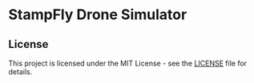 # StampFly Drone Simulator

## License

This project is licensed under the MIT License - see the [LICENSE](LICENSE) file for details.
